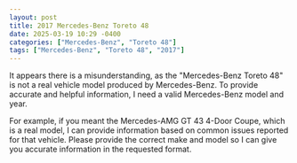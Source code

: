```yaml
---
layout: post
title: 2017 Mercedes-Benz Toreto 48
date: 2025-03-19 10:29 -0400
categories: ["Mercedes-Benz", "Toreto 48"]
tags: ["Mercedes-Benz", "Toreto 48", "2017"]
---
```

It appears there is a misunderstanding, as the "Mercedes-Benz Toreto 48" is not a real vehicle model produced by Mercedes-Benz. To provide accurate and helpful information, I need a valid Mercedes-Benz model and year.

For example, if you meant the Mercedes-AMG GT 43 4-Door Coupe, which is a real model, I can provide information based on common issues reported for that vehicle. Please provide the correct make and model so I can give you accurate information in the requested format.

